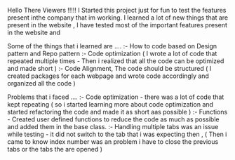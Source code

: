 Hello There Viewers !!!!!
I Started this project just for fun to test the features present inthe company that im working. I learned a lot of new things that are present in the website ,
I have tested most of the important features present in the website and 

Some of the things that i learned are ....
:- How to code based on Design pattern and Repo pattern 
:- Code optimization ( I wrote a lot of code that repeated multiple times - Then i realized that all the code can be optimized and made short )
:- Code Alignment, The code should be structured ( I created packages for each webpage and wrote code accordingly and organized all the code )

Problems that i faced .... 
:- Code optimization - there was a lot of code that kept repeating ( so i started learning more about code optimization and 
   started refactoring the code and made it as short aas possible )
:- Functions - Created user defined functions to reduce the code as much as possible and added them in the base class.
:- Handling multiple tabs was an issue while testing - it did not switch to the tab that i was expecting then ,
  ( Then i came to know index number was an problem i have to close the previous tabs or the tabs the are opened )



